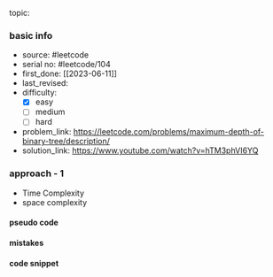 topic:

### basic info
- source: #leetcode 
- serial no: #leetcode/104
- first_done: [[2023-06-11]]
- last_revised:
- difficulty:
	- [x] easy
	- [ ] medium
	- [ ] hard
- problem_link: https://leetcode.com/problems/maximum-depth-of-binary-tree/description/
- solution_link: https://www.youtube.com/watch?v=hTM3phVI6YQ

### approach - 1
- Time Complexity
- space complexity

#### pseudo code

#### mistakes

#### code snippet
```python

```